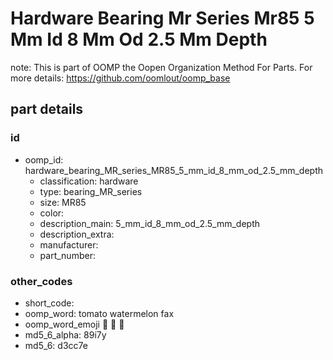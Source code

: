 # Hardware Bearing Mr Series Mr85 5 Mm Id 8 Mm Od 2.5 Mm Depth  

note: This is part of OOMP the Oopen Organization Method For Parts. For more details: https://github.com/oomlout/oomp_base

##  part details





### id
* oomp_id: hardware_bearing_MR_series_MR85_5_mm_id_8_mm_od_2.5_mm_depth
  * classification: hardware
  * type: bearing_MR_series
  * size: MR85
  * color: 
  * description_main: 5_mm_id_8_mm_od_2.5_mm_depth
  * description_extra: 
  * manufacturer: 
  * part_number: 

### other_codes
* short_code: 
* oomp_word: tomato watermelon fax
* oomp_word_emoji :tomato: :watermelon: :fax:
* md5_6_alpha: 89i7y
* md5_6: d3cc7e